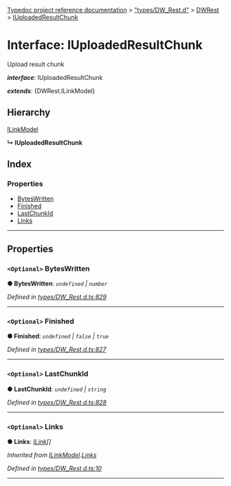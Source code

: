 [Typedoc project reference documentation](../README.md) > ["types/DW_Rest.d"](../modules/_types_dw_rest_d_.md) > [DWRest](../modules/_types_dw_rest_d_.dwrest.md) > [IUploadedResultChunk](../interfaces/_types_dw_rest_d_.dwrest.iuploadedresultchunk.md)

# Interface: IUploadedResultChunk

Upload result chunk

*__interface__*: IUploadedResultChunk

*__extends__*: {DWRest.ILinkModel}

## Hierarchy

 [ILinkModel](_types_dw_rest_d_.dwrest.ilinkmodel.md)

**↳ IUploadedResultChunk**

## Index

### Properties

* [BytesWritten](_types_dw_rest_d_.dwrest.iuploadedresultchunk.md#byteswritten)
* [Finished](_types_dw_rest_d_.dwrest.iuploadedresultchunk.md#finished)
* [LastChunkId](_types_dw_rest_d_.dwrest.iuploadedresultchunk.md#lastchunkid)
* [Links](_types_dw_rest_d_.dwrest.iuploadedresultchunk.md#links)

---

## Properties

<a id="byteswritten"></a>

### `<Optional>` BytesWritten

**● BytesWritten**: *`undefined` \| `number`*

*Defined in [types/DW_Rest.d.ts:829](https://github.com/DocuWare/REST-Sample-TS/blob/a4697e2/src/types/DW_Rest.d.ts#L829)*

___
<a id="finished"></a>

### `<Optional>` Finished

**● Finished**: *`undefined` \| `false` \| `true`*

*Defined in [types/DW_Rest.d.ts:827](https://github.com/DocuWare/REST-Sample-TS/blob/a4697e2/src/types/DW_Rest.d.ts#L827)*

___
<a id="lastchunkid"></a>

### `<Optional>` LastChunkId

**● LastChunkId**: *`undefined` \| `string`*

*Defined in [types/DW_Rest.d.ts:828](https://github.com/DocuWare/REST-Sample-TS/blob/a4697e2/src/types/DW_Rest.d.ts#L828)*

___
<a id="links"></a>

### `<Optional>` Links

**● Links**: *[ILink](_types_dw_rest_d_.dwrest.ilink.md)[]*

*Inherited from [ILinkModel](_types_dw_rest_d_.dwrest.ilinkmodel.md).[Links](_types_dw_rest_d_.dwrest.ilinkmodel.md#links)*

*Defined in [types/DW_Rest.d.ts:10](https://github.com/DocuWare/REST-Sample-TS/blob/a4697e2/src/types/DW_Rest.d.ts#L10)*

___

